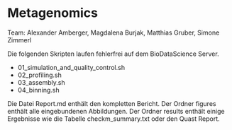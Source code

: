 # Metagenomics

Team: Alexander Amberger, Magdalena Burjak, Matthias Gruber, Simone Zimmerl

Die folgenden Skripten laufen fehlerfrei auf dem BioDataScience Server.

* 01_simulation_and_quality_control.sh
* 02_profiling.sh
* 03_assembly.sh
* 04_binning.sh

Die Datei Report.md enthält den kompletten Bericht. Der Ordner figures enthält alle eingebundenen Abbildungen.
Der Ordner results enthält einige Ergebnisse wie die Tabelle checkm_summary.txt oder den Quast Report.
